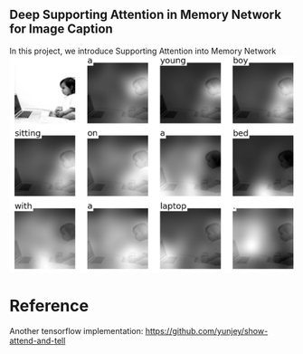 ## Deep Supporting Attention in Memory Network for Image Caption
In this project, we introduce Supporting Attention into Memory Network
![result](figs/im_caption_4.png)
# Reference
Another tensorflow implementation: https://github.com/yunjey/show-attend-and-tell

